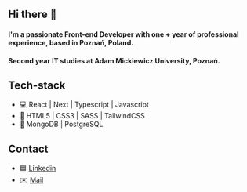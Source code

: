 ## Hi there 👋

#### I'm a passionate Front-end Developer with one + year of professional experience, based in Poznań, Poland. 
#### Second year IT studies at Adam Mickiewicz University, Poznań.

## Tech-stack

- 💻 React | Next | Typescript | Javascript
- 💅 HTML5 | CSS3 | SASS | TailwindCSS
- 💾 MongoDB | PostgreSQL

## Contact

- 🟦 [Linkedin](https://www.linkedin.com/in/mikwis01/)
- ✉️ [Mail](mailto:mikolajwisniewski01@gmail.com)
